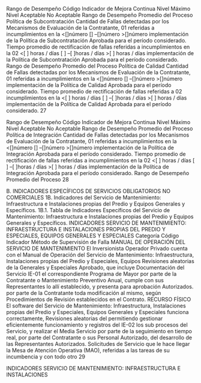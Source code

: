 
Rango de Desempeño
Código Indicador de Mejora Continua
Nivel Máximo Nivel Aceptable No Aceptable
Rango de Desempeño Promedio del
Proceso
Política de Subcontratación
Cantidad de Fallas detectadas
por los Mecanismos de
Evaluación de la Contratante,
01 referidas a incumplimientos en la <[]número [] –[]número >[]número
implementación de la Política de
Subcontratación Aprobada para
el período considerado.
Tiempo promedio de rectificación
de fallas referidas a
incumplimientos en la
02 <[ ] horas / días [ ] –[ ]horas / días >[ ] horas / días
implementación de la Política de
Subcontratación Aprobada para
el período considerado.
Rango de Desempeño Promedio del
Proceso
Política de Calidad
Cantidad de Fallas detectadas
por los Mecanismos de
Evaluación de la Contratante,
01 referidas a incumplimientos en la <[]número [] –[]número >[]número
implementación de la Política de
Calidad Aprobada para el período
considerado.
Tiempo promedio de rectificación
de fallas referidas a
02 incumplimientos en la <[ ] horas / días [ ] –[ ]horas / días >[ ] horas / días
implementación de la Política de
Calidad Aprobada para el período
considerado.
27

Rango de Desempeño
Código Indicador de Mejora Continua
Nivel Máximo Nivel Aceptable No Aceptable
Rango de Desempeño Promedio del
Proceso
Política de Integración
Cantidad de Fallas detectadas
por los Mecanismos de
Evaluación de la Contratante,
01 referidas a incumplimientos en la <[]número [] –[]número >[]número
implementación de la Política de
Integración Aprobada para el
período considerado.
Tiempo promedio de rectificación
de fallas referidas a
incumplimientos en la
02 <[ ] horas / días [ ] –[ ]horas / días >[ ] horas / días
implementación de la Política de
Integración Aprobada para el
período considerado.
Rango de Desempeño Promedio del
Proceso
28

B. INDICADORES ESPECÍFICOS DE SERVICIOS OBLIGATORIOS NO COMERCIALES
1B. Indicadores del Servicio de Mantenimiento: Infraestructura e Instalaciones propias del
Predio y Equipos Generales y Específicos.
1B.1. Tabla de Indicadores Específicos del Servicio de Mantenimiento: Infraestructura e
Instalaciones propias del Predio y Equipos Generales y Específicos.
INDICADORES SERVICIO DE MANTENIMIENTO: INFRAESTRUCTURA E INSTALACIONES
PROPIAS DEL PREDIO Y ESPECIALES, EQUIPOS GENERALES Y ESPECIALES
Categoría
Código Indicador Método de Supervisión
de Falla
MANUAL DE OPERACIÓN DEL SERVICIO DE MANTENIMIENTO
El Inversionista Operador Privado cuenta con
el Manual de Operación del Servicio de
Mantenimiento: Infraestructura, Instalaciones
propias del Predio y Especiales, Equipos Revisiones aleatorias de la
Generales y Especiales Aprobado, que incluye Documentación del Servicio
IE-01 el correspondiente Programa de Mayor por parte de la Contratante o
Mantenimiento Preventivo Anual, cumple con sus Representantes
lo allí establecido, y presenta para aprobación Autorizados.
por parte de la Contratante toda modificación
al mismo, según Procedimientos de Revisión
establecidos en el Contrato.
RECURSO FÍSICO
El software del Servicio de Mantenimiento:
Infraestructura, Instalaciones propias del
Predio y Especiales, Equipos Generales y
Especiales funciona correctamente, Revisiones aleatorias del
permitiendo gestionar eficientemente funcionamiento y registros del
IE-02 los sub procesos del Servicio, y realizar el Media Servicio por parte de la
seguimiento en tiempo real, por parte del Contratante o sus
Personal Autorizado, del desarrollo de las Representantes Autorizados.
Solicitudes de Servicio que le hace llegar la
Mesa de Atención Operativa (MAO), referidas
a las tareas de su incumbencia y con todo otro
29

INDICADORES SERVICIO DE MANTENIMIENTO: INFRAESTRUCTURA E INSTALACIONES
